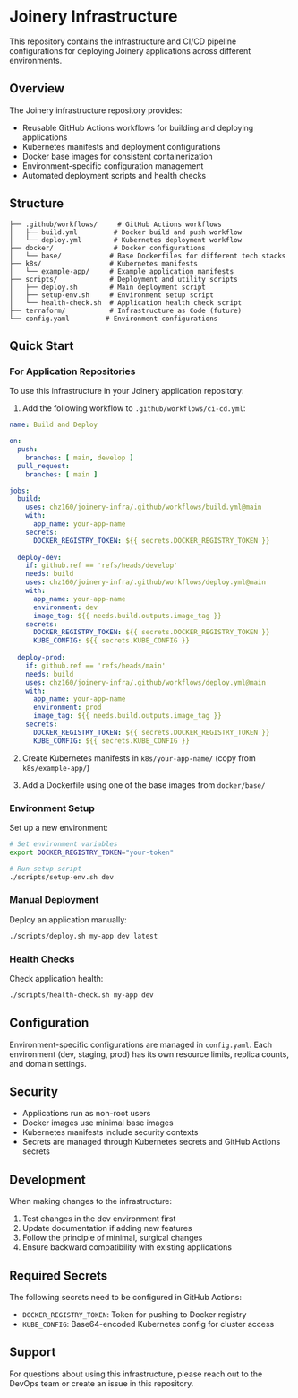# Joinery Infrastructure

This repository contains the infrastructure and CI/CD pipeline configurations for deploying Joinery applications across different environments.

## Overview

The Joinery infrastructure repository provides:
- Reusable GitHub Actions workflows for building and deploying applications
- Kubernetes manifests and deployment configurations  
- Docker base images for consistent containerization
- Environment-specific configuration management
- Automated deployment scripts and health checks

## Structure

```
├── .github/workflows/     # GitHub Actions workflows
│   ├── build.yml         # Docker build and push workflow
│   └── deploy.yml        # Kubernetes deployment workflow
├── docker/               # Docker configurations
│   └── base/            # Base Dockerfiles for different tech stacks
├── k8s/                 # Kubernetes manifests
│   └── example-app/     # Example application manifests
├── scripts/             # Deployment and utility scripts
│   ├── deploy.sh        # Main deployment script
│   ├── setup-env.sh     # Environment setup script
│   └── health-check.sh  # Application health check script
├── terraform/           # Infrastructure as Code (future)
└── config.yaml         # Environment configurations
```

## Quick Start

### For Application Repositories

To use this infrastructure in your Joinery application repository:

1. Add the following workflow to `.github/workflows/ci-cd.yml`:

```yaml
name: Build and Deploy

on:
  push:
    branches: [ main, develop ]
  pull_request:
    branches: [ main ]

jobs:
  build:
    uses: chz160/joinery-infra/.github/workflows/build.yml@main
    with:
      app_name: your-app-name
    secrets:
      DOCKER_REGISTRY_TOKEN: ${{ secrets.DOCKER_REGISTRY_TOKEN }}
  
  deploy-dev:
    if: github.ref == 'refs/heads/develop'
    needs: build
    uses: chz160/joinery-infra/.github/workflows/deploy.yml@main
    with:
      app_name: your-app-name
      environment: dev
      image_tag: ${{ needs.build.outputs.image_tag }}
    secrets:
      DOCKER_REGISTRY_TOKEN: ${{ secrets.DOCKER_REGISTRY_TOKEN }}
      KUBE_CONFIG: ${{ secrets.KUBE_CONFIG }}
  
  deploy-prod:
    if: github.ref == 'refs/heads/main'
    needs: build
    uses: chz160/joinery-infra/.github/workflows/deploy.yml@main
    with:
      app_name: your-app-name
      environment: prod
      image_tag: ${{ needs.build.outputs.image_tag }}
    secrets:
      DOCKER_REGISTRY_TOKEN: ${{ secrets.DOCKER_REGISTRY_TOKEN }}
      KUBE_CONFIG: ${{ secrets.KUBE_CONFIG }}
```

2. Create Kubernetes manifests in `k8s/your-app-name/` (copy from `k8s/example-app/`)

3. Add a Dockerfile using one of the base images from `docker/base/`

### Environment Setup

Set up a new environment:

```bash
# Set environment variables
export DOCKER_REGISTRY_TOKEN="your-token"

# Run setup script
./scripts/setup-env.sh dev
```

### Manual Deployment

Deploy an application manually:

```bash
./scripts/deploy.sh my-app dev latest
```

### Health Checks

Check application health:

```bash
./scripts/health-check.sh my-app dev
```

## Configuration

Environment-specific configurations are managed in `config.yaml`. Each environment (dev, staging, prod) has its own resource limits, replica counts, and domain settings.

## Security

- Applications run as non-root users
- Docker images use minimal base images  
- Kubernetes manifests include security contexts
- Secrets are managed through Kubernetes secrets and GitHub Actions secrets

## Development

When making changes to the infrastructure:

1. Test changes in the dev environment first
2. Update documentation if adding new features
3. Follow the principle of minimal, surgical changes
4. Ensure backward compatibility with existing applications

## Required Secrets

The following secrets need to be configured in GitHub Actions:

- `DOCKER_REGISTRY_TOKEN`: Token for pushing to Docker registry
- `KUBE_CONFIG`: Base64-encoded Kubernetes config for cluster access

## Support

For questions about using this infrastructure, please reach out to the DevOps team or create an issue in this repository.

